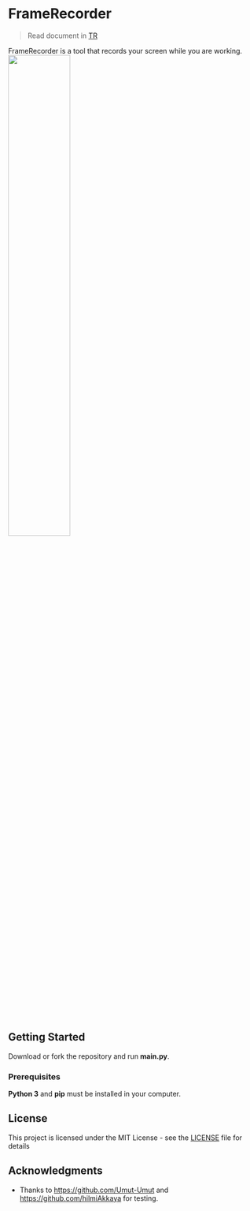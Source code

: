 # FrameRecorder

> Read document in [TR](https://github.com/mehmet-mert/FrameRecorder/blob/master/Docs/README_tr.md)

FrameRecorder is a tool that records your screen while you are working.
<img width=50% src="https://github.com/mehmet-mert/FrameRecorder/blob/master/Docs/open.PNG">


## Getting Started

Download or fork the repository and run <b>main.py</b>.

### Prerequisites

<b>Python 3</b> and <b>pip</b> must be installed in your computer.

## License

This project is licensed under the MIT License - see the [LICENSE](https://github.com/mehmet-mert/FrameRecorder/blob/master/LICENSE) file for details

## Acknowledgments

* Thanks to https://github.com/Umut-Umut and https://github.com/hilmiAkkaya for testing.
